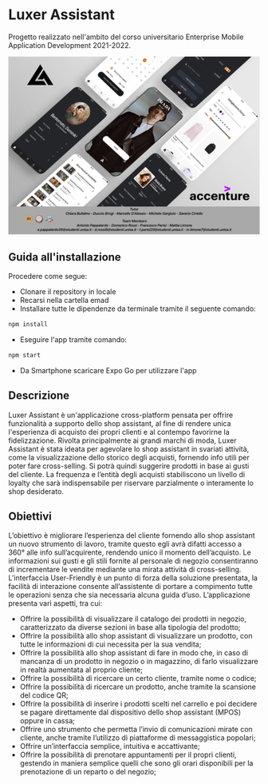 # Luxer Assistant
Progetto realizzato nell'ambito del corso universitario Enterprise Mobile Application Development 2021-2022.

![Luxer Assistant ](Presentazione-Finale/finale.png)

## Guida all'installazione

Procedere come segue:
- Clonare il repository in locale
- Recarsi nella cartella emad
- Installare tutte le dipendenze da terminale tramite il seguente comando:
```sh
npm install
```
- Eseguire l'app tramite comando:
 ```sh
npm start
```
- Da Smartphone scaricare Expo Go per utilizzare l'app

## Descrizione
Luxer Assistant è un'applicazione cross-platform pensata per offrire funzionalità a supporto dello shop assistant, al fine di rendere unica l'esperienza di acquisto dei propri clienti e al contempo favorirne la fidelizzazione. Rivolta principalmente ai grandi marchi di moda, Luxer Assistant è stata ideata per agevolare lo shop assistant in svariati attività, come la visualizzazione dello storico degli acquisti, fornendo info utili per poter fare cross-selling. Si potrà quindi suggerire prodotti in base ai gusti del cliente. La frequenza e l’entità degli acquisti stabiliscono un livello di loyalty che sarà indispensabile per riservare parzialmente o interamente lo shop desiderato.

## Obiettivi

L’obiettivo è migliorare l’esperienza del cliente fornendo allo shop assistant un nuovo strumento di lavoro, tramite questo egli avrà difatti accesso a 360° alle info sull’acquirente, rendendo unico il momento dell’acquisto. Le informazioni sui gusti e gli stili fornite al personale di negozio consentiranno di incrementare le vendite mediante una mirata attività di cross-selling. L’interfaccia User-Friendly è un punto di forza della soluzione presentata, la facilità di interazione consente all’assistente di portare a compimento tutte le operazioni senza che sia necessaria alcuna guida d’uso.
L’applicazione presenta vari aspetti, tra cui:
- Offrire la possibilità di visualizzare il catalogo dei prodotti in negozio, caratterizzato da diverse sezioni in base alla tipologia del prodotto;
- Offrire la possibilità allo shop assistant di visualizzare un prodotto, con tutte le informazioni di cui necessita per la sua vendita;
- Offrire la possibilità allo shop assistant di fare in modo che, in caso di mancanza di un prodotto in negozio o in magazzino, di farlo visualizzare in realtà aumentata al proprio cliente;
- Offrire la possibilità di ricercare un certo cliente, tramite nome o codice;
- Offrire la possibilità di ricercare un prodotto, anche tramite la scansione del codice QR;
- Offrire la possibilità di inserire i prodotti scelti nel carrello e poi decidere se pagare direttamente dal dispositivo dello shop assistant (MPOS) oppure in cassa;
- Offrire uno strumento che permetta l’invio di comunicazioni mirate con cliente, anche tramite l’utilizzo di piattaforme di messaggistica popolari;
- Offrire un’interfaccia semplice, intuitiva e accattivante;
- Offrire la possibilità di prenotare appuntamenti per il propri clienti, gestendo in maniera semplice quelli che sono gli orari disponibili per la prenotazione di un reparto o del negozio;

